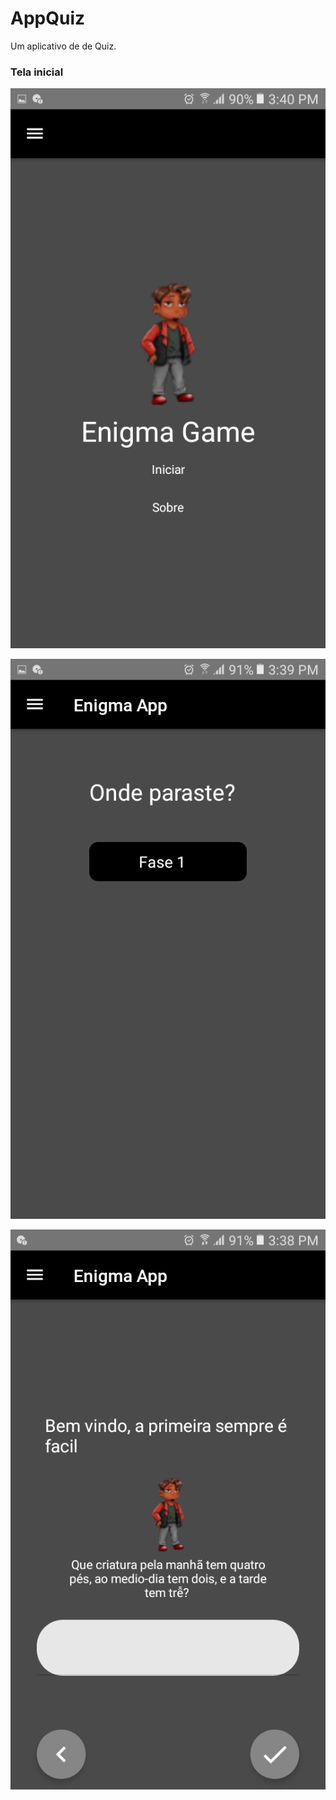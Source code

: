 # AppQuiz
Um aplicativo de de Quiz.

<h3>Tela inicial</h3>

![Screenshot](https://github.com/Edson2001/AppQuiz/blob/main/src/assets/images/Screenshot_20210705-154000.png)

![Screenshot](https://github.com/Edson2001/AppQuiz/blob/main/src/assets/images/Screenshot_20210705-153909.png)

![Screenshot](https://github.com/Edson2001/AppQuiz/blob/main/src/assets/images/Screenshot_20210705-153856.png)
